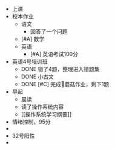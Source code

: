 - 上课
- 校本作业
	- 语文
		- 回答了一个问题
	- [#A] 数学
	- 英语
		- [#A] 英语考试100分
- 英语4号培训班
	- DONE 错了4题，整理进入错题集
	- DONE 小古文
	- DONE  [#C] 完成🍄蘑菇作业，剩下1题
- 早起
	- 晨读
	- 读了操作系统内容
	- [[操作系统学习纲要]]
- 情绪控制，95分
-
- 32号阳性
-
